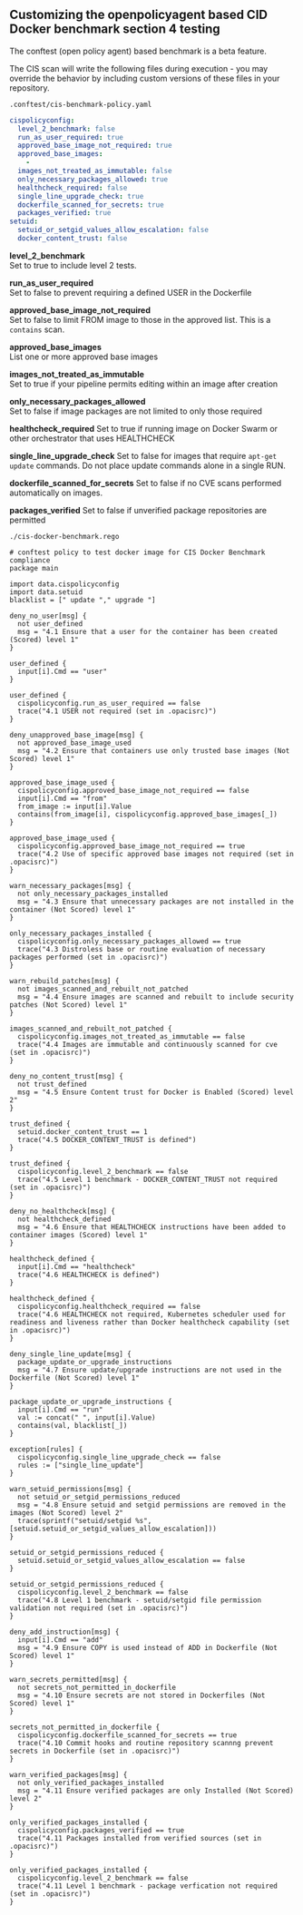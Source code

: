 ## Customizing the openpolicyagent based CID Docker benchmark section 4 testing

The conftest (open policy agent) based benchmark is a beta feature.  

The CIS scan will write the following files during execution - you may override the behavior by including custom versions of these files in your repository.   

```
.conftest/cis-benchmark-policy.yaml
```
```yaml
cispolicyconfig:
  level_2_benchmark: false
  run_as_user_required: true
  approved_base_image_not_required: true
  approved_base_images:
    -
  images_not_treated_as_immutable: false
  only_necessary_packages_allowed: true
  healthcheck_required: false
  single_line_upgrade_check: true
  dockerfile_scanned_for_secrets: true
  packages_verified: true
setuid:
  setuid_or_setgid_values_allow_escalation: false
  docker_content_trust: false
```
**level_2_benchmark**  
Set to true to include level 2 tests.  

**run_as_user_required**  
Set to false to prevent requiring a defined USER in the Dockerfile  

**approved_base_image_not_required**  
Set to false to limit FROM image to those in the approved list. This is a `contains` scan.  

**approved_base_images**  
List one or more approved base images  

**images_not_treated_as_immutable**  
Set to true if your pipeline permits editing within an image after creation  

**only_necessary_packages_allowed**  
Set to false if image packages are not limited to only those required  

**healthcheck_required** 
Set to true if running image on Docker Swarm or other orchestrator that uses HEALTHCHECK  

**single_line_upgrade_check** 
Set to false for images that require `apt-get update` commands. Do not place update commands alone in a single RUN.  

**dockerfile_scanned_for_secrets** 
Set to false if no CVE scans performed automatically on images.  

**packages_verified** 
Set to false if unverified package repositories are permitted   


```
./cis-docker-benchmark.rego  

# conftest policy to test docker image for CIS Docker Benchmark compliance
package main

import data.cispolicyconfig
import data.setuid
blacklist = [" update "," upgrade "]

deny_no_user[msg] {
  not user_defined
  msg = "4.1 Ensure that a user for the container has been created (Scored) level 1"
}

user_defined {
  input[i].Cmd == "user"
}

user_defined {
  cispolicyconfig.run_as_user_required == false
  trace("4.1 USER not required (set in .opacisrc)")
}

deny_unapproved_base_image[msg] {
  not approved_base_image_used
  msg = "4.2 Ensure that containers use only trusted base images (Not Scored) level 1"
}

approved_base_image_used {
  cispolicyconfig.approved_base_image_not_required == false
  input[i].Cmd == "from"
  from_image := input[i].Value
  contains(from_image[i], cispolicyconfig.approved_base_images[_])
}

approved_base_image_used {
  cispolicyconfig.approved_base_image_not_required == true
  trace("4.2 Use of specific approved base images not required (set in .opacisrc)")
}

warn_necessary_packages[msg] {
  not only_necessary_packages_installed
  msg = "4.3 Ensure that unnecessary packages are not installed in the container (Not Scored) level 1"
}

only_necessary_packages_installed {
  cispolicyconfig.only_necessary_packages_allowed == true
  trace("4.3 Distroless base or routine evaluation of necessary packages performed (set in .opacisrc)")
}

warn_rebuild_patches[msg] {
  not images_scanned_and_rebuilt_not_patched
  msg = "4.4 Ensure images are scanned and rebuilt to include security patches (Not Scored) level 1"
}

images_scanned_and_rebuilt_not_patched {
  cispolicyconfig.images_not_treated_as_immutable == false
  trace("4.4 Images are immutable and continuously scanned for cve (set in .opacisrc)")
}

deny_no_content_trust[msg] {
  not trust_defined
  msg = "4.5 Ensure Content trust for Docker is Enabled (Scored) level 2"
}

trust_defined {
  setuid.docker_content_trust == 1
  trace("4.5 DOCKER_CONTENT_TRUST is defined")
} 

trust_defined {
  cispolicyconfig.level_2_benchmark == false
  trace("4.5 Level 1 benchmark - DOCKER_CONTENT_TRUST not required (set in .opacisrc)")
}

deny_no_healthcheck[msg] {
  not healthcheck_defined
  msg = "4.6 Ensure that HEALTHCHECK instructions have been added to container images (Scored) level 1"
}

healthcheck_defined {
  input[i].Cmd == "healthcheck"
  trace("4.6 HEALTHCHECK is defined")
}

healthcheck_defined {
  cispolicyconfig.healthcheck_required == false
  trace("4.6 HEALTHCHECK not required, Kubernetes scheduler used for readiness and liveness rather than Docker healthcheck capability (set in .opacisrc)")
}

deny_single_line_update[msg] {
  package_update_or_upgrade_instructions
  msg = "4.7 Ensure update/upgrade instructions are not used in the Dockerfile (Not Scored) level 1"
}

package_update_or_upgrade_instructions {
  input[i].Cmd == "run"
  val := concat(" ", input[i].Value)
  contains(val, blacklist[_])
}

exception[rules] {
  cispolicyconfig.single_line_upgrade_check == false
  rules := ["single_line_update"]
}

warn_setuid_permissions[msg] {
  not setuid_or_setgid_permissions_reduced
  msg = "4.8 Ensure setuid and setgid permissions are removed in the images (Not Scored) level 2"
  trace(sprintf("setuid/setgid %s",[setuid.setuid_or_setgid_values_allow_escalation]))
}

setuid_or_setgid_permissions_reduced {
  setuid.setuid_or_setgid_values_allow_escalation == false
}

setuid_or_setgid_permissions_reduced {
  cispolicyconfig.level_2_benchmark == false
  trace("4.8 Level 1 benchmark - setuid/setgid file permission validation not required (set in .opacisrc)")
}

deny_add_instruction[msg] {
  input[i].Cmd == "add"
  msg = "4.9 Ensure COPY is used instead of ADD in Dockerfile (Not Scored) level 1"
}

warn_secrets_permitted[msg] {
  not secrets_not_permitted_in_dockerfile
  msg = "4.10 Ensure secrets are not stored in Dockerfiles (Not Scored) level 1"
}

secrets_not_permitted_in_dockerfile {
  cispolicyconfig.dockerfile_scanned_for_secrets == true
  trace("4.10 Commit hooks and routine repository scannng prevent secrets in Dockerfile (set in .opacisrc)")
}

warn_verified_packages[msg] {
  not only_verified_packages_installed
  msg = "4.11 Ensure verified packages are only Installed (Not Scored) level 2"
}

only_verified_packages_installed {
  cispolicyconfig.packages_verified == true
  trace("4.11 Packages installed from verified sources (set in .opacisrc)")
}

only_verified_packages_installed {
  cispolicyconfig.level_2_benchmark == false
  trace("4.11 Level 1 benchmark - package verfication not required (set in .opacisrc)")
}
```
